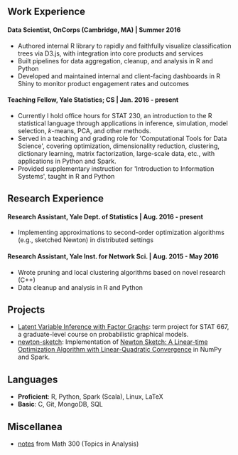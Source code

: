 ## Work Experience
#### **Data Scientist, OnCorps (Cambridge, MA)** | Summer 2016

* Authored internal R library to rapidly and faithfully visualize
  classification trees via D3.js, with integration into core products and
  services 
* Built pipelines for data aggregation, cleanup, and analysis in R and
  Python 
* Developed and maintained internal and client-facing dashboards in R Shiny
  to monitor product engagement rates and outcomes 

#### **Teaching Fellow, Yale Statistics; CS** | Jan. 2016 - present
* Currently I hold office hours for STAT 230, an introduction
  to the R statistical language through applications in inference, simulation,
  model selection, $k$-means, PCA, and other methods.
* Served in a teaching and grading role for 'Computational Tools for Data
  Science', covering optimization, dimensionality reduction, clustering,
  dictionary learning, matrix factorization, large-scale data, etc., with
  applications in Python and Spark.
* Provided supplementary instruction for 'Introduction to Information Systems',
  taught in R and Python 

## Research Experience
#### **Research Assistant, Yale Dept. of Statistics** | Aug. 2016 - present
* Implementing approximations to second-order optimization algorithms (e.g.,
  sketched Newton) in distributed settings 

#### **Research Assistant, Yale Inst. for Network Sci.** | Aug. 2015 - May 2016
* Wrote pruning and local clustering algorithms based on novel research (C++)
* Data cleanup and analysis in R and Python 

## Projects
* [Latent Variable Inference with Factor Graphs](pdfs/LatentVariableInferenceWithFactorGraphs.pdf):
  term project for STAT 667, a graduate-level course on probabilistic graphical
  models.  
* [newton-sketch](https://github.com/huisaddison/newton-sketch): Implementation of [Newton Sketch: A Linear-time Optimization Algorithm with Linear-Quadratic Convergence](https://arxiv.org/abs/1505.02250)
  in NumPy and Spark.
  

## Languages
* **Proficient**: R, Python, Spark (Scala), Linux, LaTeX
* **Basic**: C, Git, MongoDB, SQL

## Miscellanea
* [notes](classnotes/math300.html) from Math 300 (Topics in Analysis)
